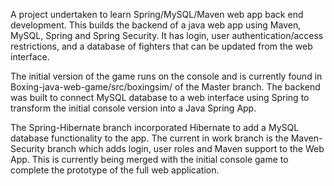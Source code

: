 A project undertaken to learn Spring/MySQL/Maven web app back end development. This builds the backend of a java web app using Maven, MySQL, Spring and Spring Security. It has login, user authentication/access restrictions, and a database of fighters that can be updated from the web interface.

The initial version of the game runs on the console and is currently found in Boxing-java-web-game/src/boxingsim/ of the Master branch.
The backend was built to connect MySQL database to a web interface using Spring to transform the initial console version into a Java Spring App.

The Spring-Hibernate branch incorporated Hibernate to add a MySQL database functionality to the app.
The current in work branch is the Maven-Security branch which adds login, user roles and Maven support to the Web App. This is currently being merged with the initial console game to complete the prototype of the full web application.
